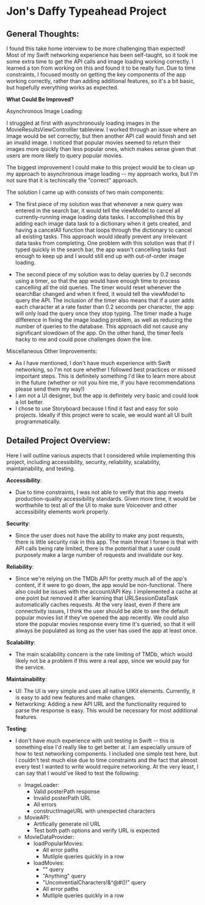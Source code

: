 # Jon's Daffy Typeahead Project

## General Thoughts:

I found this take home interview to be more challenging than expected! Most of my Swift networking experience has been self-taught, so it took me some extra time to get the API calls and image loading working correctly. I learned a ton from working on this and found it to be really fun. Due to time constraints, I focused mostly on getting the key components of the app working correctly, rather than adding additional features, so it's a bit basic, but hopefully everything works as expected.

**What Could Be Improved?**

Asynchronous Image Loading:

I struggled at first with asynchronously loading images in the MovieResultsViewControlller tableview. I worked through an issue where an image would be set correctly, but then another API call would finish and set an invalid image. I noticed that popular movies seemed to return their images more quickly than less popular ones, which makes sense given that users are more likely to query popular movies. 

The biggest improvement I could make to this project would be to clean up my approach to asynchronous image loading -- my approach works, but I'm not sure that it is techincally the "correct" approach. 

The solution I came up with consists of two main components:

- The first piece of my solution was that whenever a new query was entered in the search bar, it would tell the viewModel to cancel all currently-running image loading data tasks. I accomplished this by adding each image data task to a dictionary when it gets created, and having a cancelAll function that loops through the dictionary to cancel all existing tasks. This approach would ideally prevent any irrelevant data tasks from completing. One problem with this solution was that if I typed quickly in the search bar, the app wasn't cancelling tasks fast enough to keep up and I would still end up with out-of-order image loading. 

- The second piece of my solution was to delay queries by 0.2 seconds using a timer, so that the app would have enough time to process cancelling all the old queries. The timer would reset whenever the searchBar changed and when it fired, it would tell the viewModel to query the API. The inclusion of the timer also means that if a user adds each character at a rate faster than 0.2 seconds per character, the app will only load the query once they stop typing. The timer made a huge difference in fixing the image loading problem, as well as reducing the number of queries to the database. This approach did not cause any significant slowdown of the app. On the other hand, the timer feels hacky to me and could pose challenges down the line. 

Miscellaneous Other Improvements:

- As I have mentioned, I don't have much experience with Swift networking, so I'm not sure whether I followed best practices or missed important steps. This is definitely something I'd like to learn more about in the future (whether or not you hire me, if you have recommendations please send them my way!)
- I am not a UI designer, but the app is definitely very basic and could look a lot better. 
- I chose to use Storyboard because I find it fast and easy for solo projects. Ideally if this project were to scale, we would want all UI built programmatically. 

## Detailed Project Overview:

Here I will outline various aspects that I considered while implementing this project, including accessibility, security, reliability, scalability, maintainability, and testing.

**Accessibility**:
- Due to time constraints, I was not able to verify that this app meets production-quality accessibility standards. Given more time, it would be worthwhile to test all of the UI to make sure Voiceover and other accessibility elements work properly.

**Security**: 
- Since the user does not have the ability to make any post requests, there is little security risk in this app. The main threat I forsee is that with API calls being rate limited, there is the potential that a user could purposely make a large number of requests and invalidate our key.

**Reliability**: 
- Since we're relying on the TMDb API for pretty much all of the app's content, if it were to go down, the app would be non-functional. There also could be issues with the account/API Key. I implemented a cache at one point but removed it after learning that URLSessionDataTask automatically caches requests. At the very least, even if there are connectivity issues, I think the user should be able to see the default popular movies list if they've opened the app recently. We could also store the popular movies response every time it's queried, so that it will always be populated as long as the user has used the app at least once.

**Scalability**: 
- The main scalability concern is the rate limiting of TMDb, which would likely not be a problem if this were a real app, since we would pay for the service. 

**Maintainability**:
- UI: The UI is very simple and uses all native UIKit elements. Currently, it is easy to add new features and make changes. 
- Networking: Adding a new API URL and the functionality required to parse the response is easy. This would be necessary for most additional features. 

**Testing**: 
- I don't have much experience with unit testing in Swift -- this is something else I'd really like to get better at. I am especially unsure of how to test networking components. I included one simple test here, but I couldn't test much else due to time constraints and the fact that almost every test I wanted to write would require networking. At the very least, I can say that I would've liked to test the following:
    
    - ImageLoader: 
        - Valid posterPath response
        - Invalid posterPath URL
        - All errors
        - constructImageURL with unexpected characters 
    - MovieAPI:
        - Artifically generate nil URL
        - Test both path options and verify URL is expected
    - MovieDataProvider:  
        - loadPopularMovies:
            - All error paths
            - Mutliple queries quickly in a row
        - loadMovies: 
            - "" query
            - "Anything" query
            - "UnconventialCharacters!&^@#()!" query
            - All error paths
            - Mutliple queries quickly in a row
